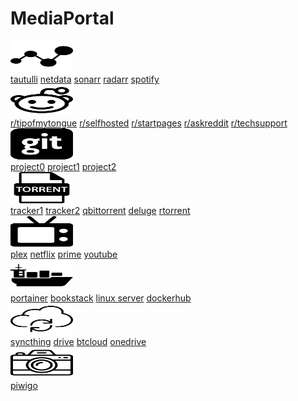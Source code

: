  <!DOCTYPE html>
<html>
<head>
<title>MediaPortal™</title>
<link rel="shortcut icon" href="favicon.ico" type="image/x-icon">
<style>
</style>
</head>
<body>
<h1>MediaPortal</h1>
<link href="styles.css" rel="stylesheet"/>
 <div class="dropdown">
 <img src="/images/analyse.svg" alt="analyse" width="100" height="50">
 <div class="dropdown-content">
    <a target="_blank" href="https://domain.dns.org/tautulli">tautulli</a>
    <a target="_blank" href="https://netdata.domain.dns.org">netdata</a>
    <a target="_blank" href="https://sonarr.domain.dns.org">sonarr</a>
    <a target="_blank" href="https://radarr.domain.dns.org">radarr</a>
    <a target="_blank" href="https://spotify.com">spotify</a>
  </div>
</div> 

<div class="dropdown">
 <img src="/images/reddit.svg" alt="reddit" width="100" height="50">
  <div class="dropdown-content">
    <a target="_blank" href="https://reddit.com/r/tipofmytongue">r/tipofmytongue</a>
    <a target="_blank" href="https://reddit.com/r/selfhosted">r/selfhosted</a>
    <a target="_blank" href="https://reddit.com/r/startpages">r/startpages</a>
    <a target="_blank" href="https://reddit.com/r/askreddit">r/askreddit</a>
    <a target="_blank" href="https://reddit.com/r/techsupport">r/techsupport</a>
  </div>
</div> 

<div class="dropdown">
 <img src="/images/github.svg" alt="github" width="100" height="50">
  <div class="dropdown-content">
    <a target="_blank" href="https://github.com">project0</a>
    <a target="_blank" href="https://github.com">project1</a>
    <a target="_blank" href="https://github.com">project2</a>
  </div>
</div> 

<div class="dropdown">
 <img src="/images/torrent.svg" alt="torrent" width="100" height="50">
 <div class="dropdown-content">
    <a target="_blank" href="#">tracker1</a>
    <a target="_blank" href="#">tracker2</a>
    <a target="_blank" href="#">qbittorrent</a> 
    <a target="_blank" href="#">deluge</a>
    <a target="_blank" href="#">rtorrent</a>    
  </div>
</div> 

<div class="dropdown">
 <img src="/images/television.svg" alt="movies/tv" width="100" height="50">
  <div class="dropdown-content">
    <a target="_blank" href="https://plex.tv">plex</a>
    <a target="_blank" href="https://netflix.com">netflix</a>
    <a target="_blank" href="https://amazon.co.uk">prime</a>
    <a target="_blank" href="https://youtube.com">youtube</a>    
  </div>
</div> 

<div class="dropdown">
 <img src="/images/docker.svg" alt="docker" width="100" height="50">
  <div class="dropdown-content">
    <a target="_blank" href="https://portainer.domain.dns.org">portainer</a>
    <a target="_blank" href="https://bookstack.domain.dns.org">bookstack</a>
    <a target="_blank" href="https://www.linuxserver.io/">linux server</a>
    <a target="_blank" href="https://hub.docker.com/">dockerhub</a>
  </div>
</div> 

<div class="dropdown">
 <img src="/images/cloud.svg" alt="cloud" width="100" height="50">
  <div class="dropdown-content">
    <a target="_blank" href="https://syncthing.domain.dns.org">syncthing</a>
    <a target="_blank" href="#">drive</a>
    <a target="_blank" href="#">btcloud</a>
    <a target="_blank" href="#">onedrive</a> 
  </div>
</div> 

<div class="dropdown">
 <img src="/images/camera.svg" alt="pictures" width="100" height="50">
  <div class="dropdown-content">
    <a target="_blank" href="https://piwigo.domain.dns.org">piwigo</a>
  </div>
</div> 
	
<div id="MyClockDisplay" class="clock"></div>
<script>function showTime(){
    var date = new Date();
    var h = date.getHours(); // 0 - 23
    var m = date.getMinutes(); // 0 - 59
    var s = date.getSeconds(); // 0 - 59
    var session = "AM";
    
    if(h == 0){
        h = 12;
    }
    
    if(h > 12){
        h = h - 12;
        session = "PM";
    }
    
    h = (h < 10) ? "0" + h : h;
    m = (m < 10) ? "0" + m : m;
    s = (s < 10) ? "0" + s : s;
    
    var time = h + ":" + m + ":" + s + " " + session;
    document.getElementById("MyClockDisplay").innerText = time;
    document.getElementById("MyClockDisplay").textContent = time;
    
    setTimeout(showTime, 1000);  
}
showTime();</script>
</body>
